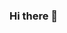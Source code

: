 ### Hi there 👋

<!--
**LastCypher/LastCypher** is a ✨ _special_ ✨ repository because its `README.md` (this file) appears on your GitHub profile.

Here are some ideas to get you started:

- 🔭 I’m currently working on various project for an event call local hack day for major league hack
- 🌱 I’m currently learning python coding language since i am already well versed in java
- 👯 I’m looking to collaborate on game development and coding
- 🤔 I’m looking for help with complex web program and open source code
- 💬 Ask me about anything basic about coding if you are new
- 😄 Pronouns: "I find your lack faith disturbing"
- ⚡ Fun fact: I am nowhere and everywhere at the same time
-->
